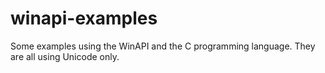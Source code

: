 # winapi-examples
Some examples using the WinAPI and the C programming language.
They are all using Unicode only.
